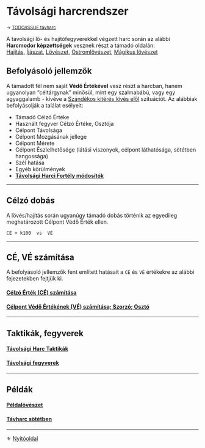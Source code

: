 # Távolsági harcrendszer

<sub>→ [TODO/ISSUE távharc](https://github.com/kaktusztea/szilankrpg/wiki/TODO.ISSUE.tavharc)</sub>

A távolsági lő- és hajítófegyverekkel végzett harc során az alábbi **Harcmodor képzettségek** vesznek részt a támadó oldalán:\
[Hajítás](kepzettsegek.primer.harci/harcmodor.md), [Íjászat](kepzettsegek.primer.harci/harcmodor.md), [Lövészet](kepzettsegek.primer.harci/harcmodor.md), [Ostromlövészet](kepzettsegek.primer.harci/harcmodor.md), [Mágikus lövészet](kepzettsegek.primer.harci/harcmodor.md)

## Befolyásoló jellemzők

A támadott fél nem saját **Védő Értékével** vesz részt a harcban, hanem ugyanolyan “céltárgynak” minősül, mint egy szalmabábú, vagy egy agyaggalamb - kivéve a [Szándékos kitérés lövés elől](073_tavharc_taktikak.md#sz%C3%A1nd%C3%A9kos-kit%C3%A9r%C3%A9s-l%C3%B6v%C3%A9s-el%C5%91l) szituációt. Az alábbiak befolyásolják a találat esélyeit:

- Támadó Célzó Értéke
- Használt fegyver Célzó Értéke, Osztója
- Célpont Távolsága
- Célpont Mozgásának jellege
- Célpont Mérete
- Célpont Észlelhetősége (látási viszonyok, célpont láthatósága, sötétben hangossága)
- Szél hatása
- Egyéb körülmények
- **[Távolsági Harci Fortély módosítók](044_harci_fortelyok.md#távolsági-harci-fortélyok)**

---
## Célzó dobás

A lövés/hajítás során ugyanúgy támadó dobás történik az egyedileg meghatározott Célpont Védő Érték ellen.

```
CÉ + k100  vs  VÉ
```

---
## CÉ, VÉ számítása

A befolyásoló jellemzők fent említett hatásait a `CÉ` és `VÉ` értékekre az alábbi fejezetekben fejtjük ki.

#### [Célzó Érték (CÉ) számítása](071_tavharc_ce.md)

#### [Célpont Védő Értékének (VÉ) számítása; Szorzó; Osztó](072_tavharc_ve_szorzo_oszto.md)

---
## Taktikák, fegyverek

#### [Távolsági Harc Taktikák](073_tavharc_taktikak.md)

#### [Távolsági fegyverek](074_tavharc_fegyverek.md)

---
## Példák

#### [Példalövészet](075_tavharc_peldak.md)

#### [Távharc sötétben](076_tavharc_sotetben.md)

---

⚜️ [Nyitóoldal](start.md#7-t%C3%A1vols%C3%A1gi-harcrendszer-)
